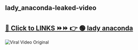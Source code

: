 
 ## lady_anaconda-leaked-video 

# <h2><a href="https://clipsfans.com/lady_anaconda&ref=git">🔗 Click to LINKS ⏩⏩ 👉 🟢 lady anaconda </a></h2>

<a href="https://clipsfans.com/lady_anaconda&ref=git" rel="nofollow" data-target="animated-image.originalLink"><img src="https://i.ibb.co.com/xMMVF88/686577567.gif" alt="Viral Video Original" style="max-width: 100%; display: inline-block;" data-target="animated-image.originalImage"></a>

